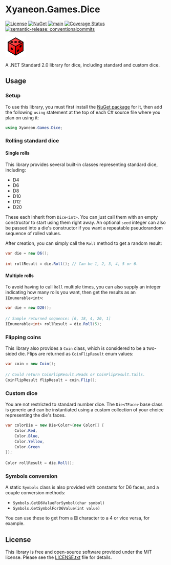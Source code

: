 # Xyaneon.Games.Dice

[![License](https://img.shields.io/github/license/Xyaneon/Xyaneon.Games.Dice)][License]
[![NuGet](https://img.shields.io/nuget/v/Xyaneon.Games.Dice.svg?style=flat)][NuGet package]
[![main](https://github.com/Xyaneon/Xyaneon.Games.Dice/actions/workflows/main.yml/badge.svg)](https://github.com/Xyaneon/Xyaneon.Games.Dice/actions/workflows/main.yml)
[![Coverage Status](https://coveralls.io/repos/github/Xyaneon/Xyaneon.Games.Dice/badge.svg?branch=main)](https://coveralls.io/github/Xyaneon/Xyaneon.Games.Dice?branch=main)
[![semantic-release: conventionalcommits](https://img.shields.io/badge/semantic--release-conventionalcommits-e10079?logo=semantic-release)](https://github.com/semantic-release/semantic-release)

![Package Icon][icon]

A .NET Standard 2.0 library for dice, including standard and custom dice.

## Usage

### Setup

To use this library, you must first install the [NuGet package][NuGet package]
for it, then add the following `using` statement at the top of each C# source
file where you plan on using it:

```csharp
using Xyaneon.Games.Dice;
```

### Rolling standard dice

#### Single rolls

This library provides several built-in classes representing standard dice,
including:

- D4
- D6
- D8
- D10
- D12
- D20

These each inherit from `Dice<int>`. You can just call them with an empty
constructor to start using them right away. An optional `seed` integer can
also be passed into a die's constructor if you want a repeatable pseudorandom
sequence of rolled values.

After creation, you can simply call the `Roll` method to get a random result:

```csharp
var die = new D6();

int rollResult = die.Roll(); // Can be 1, 2, 3, 4, 5 or 6.
```

#### Multiple rolls

To avoid having to call `Roll` multiple times, you can also supply an integer
indicating how many rolls you want, then get the results as an
`IEnumerable<int>`:

```csharp
var die = new D20();

// Sample returned sequence: [6, 18, 4, 20, 1]
IEnumerable<int> rollResult = die.Roll(5);
```

### Flipping coins

This library also provides a `Coin` class, which is considered to be a
two-sided die. Flips are returned as `CoinFlipResult` enum values:

```csharp
var coin = new Coin();

// Could return CoinFlipResult.Heads or CoinFlipResult.Tails.
CoinFlipResult flipResult = coin.Flip();
```

### Custom dice

You are not restricted to standard number dice. The `Die<TFace>` base class is
generic and can be instantiated using a custom collection of your choice
representing the die's faces.

```csharp
var colorDie = new Die<Color>(new Color[] {
    Color.Red,
    Color.Blue,
    Color.Yellow,
    Color.Green
});

Color rollResult = die.Roll();
```

### Symbols conversion

A static `Symbols` class is also provided with constants for D6 faces, and a
couple conversion methods:
- `Symbols.GetD6ValueForSymbol(char symbol)`
- `Symbols.GetSymbolForD6Value(int value)`

You can use these to get from a ⚃ character to a 4 or vice versa, for example.

## License

This library is free and open-source software provided under the MIT license.
Please see the [LICENSE.txt][License] file for details.

[icon]: https://raw.githubusercontent.com/Xyaneon/Xyaneon.Games.Dice/main/Xyaneon.Games.Dice/images/icon.png
[License]: https://github.com/Xyaneon/Xyaneon.Games.Dice/blob/main/LICENSE.txt
[NuGet package]: https://www.nuget.org/packages/Xyaneon.Games.Dice/
